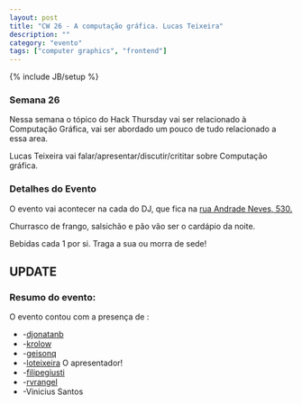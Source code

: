 ```yaml
---
layout: post
title: "CW 26 - A computação gráfica. Lucas Teixeira"
description: ""
category: "evento" 
tags: ["computer graphics", "frontend"]
---
```

{% include JB/setup %}

### Semana 26

<p>Nessa semana o tópico do Hack Thursday vai ser relacionado à Computação Gráfica, vai ser abordado um pouco de tudo relacionado a essa area.</p>
<p>Lucas Teixeira vai falar/apresentar/discutir/crititar sobre Computação gráfica.</p>

<h3>Detalhes do Evento</h3>
<p>O evento vai acontecer na cada do DJ, que fica na <a href="http://www.google.com/maps?q=Pelotas,+RS.+Rua+andrade+neves+530&hl=pt-BR&sll=37.0625,-95.677068&sspn=59.206892,114.169922&t=h&hnear=R.+Andrade+Neves,+530+-+Centro,+Pelotas+-+Rio+Grande+do+Sul,+96020-080,+Brasil&z=17">rua Andrade Neves, 530.</a></p>
<p>Churrasco de frango, salsichão e pão vão ser o cardápio da noite.</p>
<p>Bebidas cada 1 por si. Traga a sua ou morra de sede!</p> 


## UPDATE

<h3>Resumo do evento:</h3>

O evento contou com a presença de :

* -<a href="http://github.com/djonatanb">djonatanb</a>
* -<a href="http://github.com/krolow">krolow</a>
* -<a href="http://github.com/geisonq">geisonq</a>
* -<a href="http://github.com/loteixeira">loteixeira</a> O apresentador!
* -<a href="http://github.com/filipegiusti">filipegiusti</a>
* -<a href="http://github.com/rvrangel">rvrangel</a>
* -Vinicius Santos

